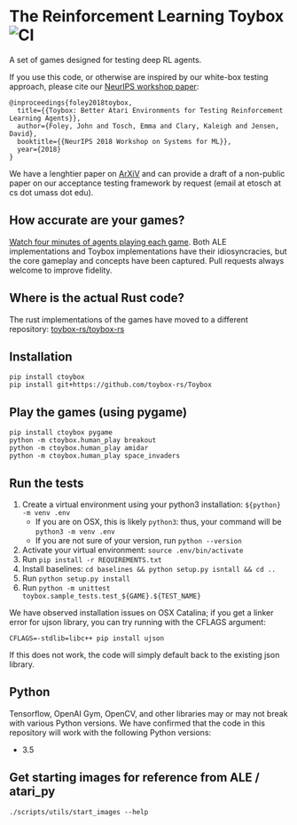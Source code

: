 # The Reinforcement Learning Toybox ![CI](https://github.com/toybox-rs/Toybox/workflows/CI/badge.svg)

A set of games designed for testing deep RL agents.

If you use this code, or otherwise are inspired by our white-box testing approach, please cite our [NeurIPS workshop paper](https://arxiv.org/abs/1812.02850):

```
@inproceedings{foley2018toybox,
  title={{Toybox: Better Atari Environments for Testing Reinforcement Learning Agents}},
  author={Foley, John and Tosch, Emma and Clary, Kaleigh and Jensen, David},
  booktitle={{NeurIPS 2018 Workshop on Systems for ML}},
  year={2018}
}
```

We have a lenghtier paper on [ArXiV](https://arxiv.org/pdf/1905.02825.pdf) and can provide a draft of a non-public paper on our acceptance testing framework by request (email at etosch at cs dot umass dot edu).

## How accurate are your games?

[Watch four minutes of agents playing each game](https://www.youtube.com/watch?v=spx_YQQW1Lw). Both ALE implementations and Toybox implementations have their idiosyncracies, but the core gameplay and concepts have been captured. Pull requests always welcome to improve fidelity.

## Where is the actual Rust code?

The rust implementations of the games have moved to a different repository: [toybox-rs/toybox-rs](https://github.com/toybox-rs/toybox-rs)

## Installation

    pip install ctoybox
    pip install git+https://github.com/toybox-rs/Toybox

## Play the games (using pygame)

    pip install ctoybox pygame
    python -m ctoybox.human_play breakout
    python -m ctoybox.human_play amidar
    python -m ctoybox.human_play space_invaders

## Run the tests

1. Create a virtual environment using your python3 installation: `${python} -m venv .env`
   * If you are on OSX, this is likely `python3`: thus, your command will be `python3 -m venv .env`
   * If you are not sure of your version, run `python --version`
1. Activate your virtual environment: `source .env/bin/activate`
2. Run `pip install -r REQUIREMENTS.txt`
3. Install baselines: `cd baselines && python setup.py isntall && cd ..`
4. Run `python setup.py install`
5. Run `python -m unittest toybox.sample_tests.test_${GAME}.${TEST_NAME}`

We have observed installation issues on OSX Catalina; if you get a linker error for ujson library, you can try running with the CFLAGS argument:

`CFLAGS=-stdlib=libc++ pip install ujson`

If this does not work, the code will simply default back to the existing json library.


## Python

Tensorflow, OpenAI Gym, OpenCV, and other libraries may or may not break with various Python versions. We have confirmed that the code in this repository will work with the following Python versions:

* 3.5

## Get starting images for reference from ALE / atari_py

`./scripts/utils/start_images --help` 
